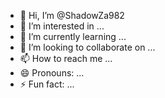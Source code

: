 - 👋 Hi, I’m @ShadowZa982
- 👀 I’m interested in ...
- 🌱 I’m currently learning ...
- 💞️ I’m looking to collaborate on ...
- 📫 How to reach me ...
- 😄 Pronouns: ...
- ⚡ Fun fact: ...

<!---
ShadowZa982/ShadowZa982 is a ✨ special ✨ repository because its `README.md` (this file) appears on your GitHub profile.
You can click the Preview link to take a look at your changes.
--->
